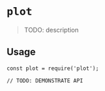 # `plot`

> TODO: description

## Usage

```
const plot = require('plot');

// TODO: DEMONSTRATE API
```
